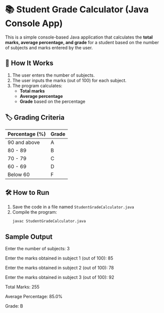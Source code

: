 # 📚 Student Grade Calculator (Java Console App)

This is a simple console-based Java application that calculates the **total marks, average percentage, and grade** for a student based on the number of subjects and marks entered by the user.

## 🧮 How It Works

1. The user enters the number of subjects.
2. The user inputs the marks (out of 100) for each subject.
3. The program calculates:
   - **Total marks**
   - **Average percentage**
   - **Grade** based on the percentage

## 🏷️ Grading Criteria

| Percentage (%) | Grade |
|----------------|-------|
| 90 and above   | A     |
| 80 - 89        | B     |
| 70 - 79        | C     |
| 60 - 69        | D     |
| Below 60       | F     |

## 🛠️ How to Run

1. Save the code in a file named `StudentGradeCalculator.java`
2. Compile the program:
   ```bash
   javac StudentGradeCalculator.java
   

## Sample Output

Enter the number of subjects: 3

Enter the marks obtained in subject 1 (out of 100): 85

Enter the marks obtained in subject 2 (out of 100): 78

Enter the marks obtained in subject 3 (out of 100): 92

Total Marks: 255

Average Percentage: 85.0%

Grade: B   
